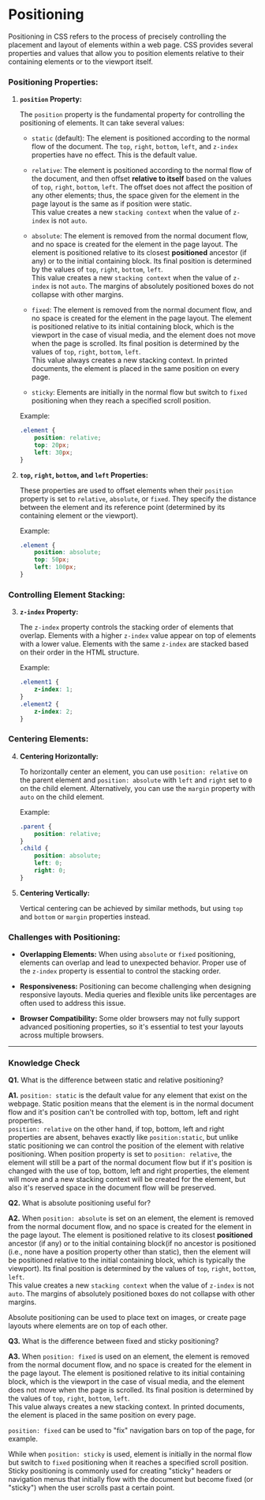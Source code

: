 # Positioning
Positioning in CSS refers to the process of precisely controlling the placement and layout of elements within a web page. CSS provides several properties and values that allow you to position elements relative to their containing elements or to the viewport itself.

### Positioning Properties:

1. **`position` Property:**
   
   The `position` property is the fundamental property for controlling the positioning of elements. It can take several values:

   - `static` (default): The element is positioned according to the normal flow of the document. The `top`, `right`, `bottom`, `left`, and `z-index` properties have no effect. This is the default value.

   - `relative`: The element is positioned according to the normal flow of the document, and then offset **relative to itself** based on the values of `top`, `right`, `bottom`, `left`. The offset does not affect the position of any other elements; thus, the space given for the element in the page layout is the same as if position were static.<br>This value creates a new `stacking context` when the value of `z-index` is not `auto`.

   - `absolute`: The element is removed from the normal document flow, and no space is created for the element in the page layout. The element is positioned relative to its closest **positioned** ancestor (if any) or to the initial containing block. Its final position is determined by the values of `top`, `right`, `bottom`, `left`.<br>This value creates a new `stacking context` when the value of `z-index` is not `auto`. The margins of absolutely positioned boxes do not collapse with other margins.

   - `fixed`: The element is removed from the normal document flow, and no space is created for the element in the page layout. The element is positioned relative to its initial containing block, which is the viewport in the case of visual media, and the element does not move when the page is scrolled. Its final position is determined by the values of `top`, `right`, `bottom`, `left`.<br>This value always creates a new stacking context. In printed documents, the element is placed in the same position on every page.

   - `sticky`: Elements are initially in the normal flow but switch to `fixed` positioning when they reach a specified scroll position.

   Example:
   ```css
   .element {
       position: relative;
       top: 20px;
       left: 30px;
   }
   ```

2. **`top`, `right`, `bottom`, and `left` Properties:**

   These properties are used to offset elements when their `position` property is set to `relative`, `absolute`, or `fixed`. They specify the distance between the element and its reference point (determined by its containing element or the viewport).

   Example:
   ```css
   .element {
       position: absolute;
       top: 50px;
       left: 100px;
   }
   ```

### Controlling Element Stacking:

3. **`z-index` Property:**

   The `z-index` property controls the stacking order of elements that overlap. Elements with a higher `z-index` value appear on top of elements with a lower value. Elements with the same `z-index` are stacked based on their order in the HTML structure.

   Example:
   ```css
   .element1 {
       z-index: 1;
   }
   .element2 {
       z-index: 2;
   }
   ```

### Centering Elements:

4. **Centering Horizontally:**

   To horizontally center an element, you can use `position: relative` on the parent element and `position: absolute` with `left` and `right` set to `0` on the child element. Alternatively, you can use the `margin` property with `auto` on the child element.

   Example:
   ```css
   .parent {
       position: relative;
   }
   .child {
       position: absolute;
       left: 0;
       right: 0;
   }
   ```

5. **Centering Vertically:**

   Vertical centering can be achieved by similar methods, but using `top` and `bottom` or `margin` properties instead.

### Challenges with Positioning:

- **Overlapping Elements:** When using `absolute` or `fixed` positioning, elements can overlap and lead to unexpected behavior. Proper use of the `z-index` property is essential to control the stacking order.

- **Responsiveness:** Positioning can become challenging when designing responsive layouts. Media queries and flexible units like percentages are often used to address this issue.

- **Browser Compatibility:** Some older browsers may not fully support advanced positioning properties, so it's essential to test your layouts across multiple browsers.

---
### Knowledge Check

**Q1.** What is the difference between static and relative positioning?

**A1.** `position: static` is the default value for any element that exist on the webpage. Static position means that the element is in the normal document flow and it's position can't be controlled with top, bottom, left and right properties.<br> `position: relative` on the other hand, if top, bottom, left and right properties are absent, behaves exactly like `position:static`, but unlike static positioning we can control the position of the element with relative positioning. When position property is set to `position: relative`, the element will still be a part of the normal document flow but if it's position is changed with the use of top, bottom, left and right properties, the element will move and a new stacking context will be created for the element, but also it's reserved space in the document flow will be preserved.

**Q2.** What is absolute positioning useful for?

**A2.** When `position: absolute` is set on an element, the element is removed from the normal document flow, and no space is created for the element in the page layout. The element is positioned relative to its closest **positioned** ancestor (if any) or to the initial containing block(if no ancestor is positioned (i.e., none have a position property other than static), then the element will be positioned relative to the initial containing block, which is typically the viewport). Its final position is determined by the values of `top`, `right`, `bottom`, `left`.<br>This value creates a new `stacking context` when the value of `z-index` is not `auto`. The margins of absolutely positioned boxes do not collapse with other margins.

Absolute positioning can be used to place text on images, or create page layouts where elements are on top of each other.

**Q3.** What is the difference between fixed and sticky positioning?

**A3.** When `position: fixed` is used on an element, the element is removed from the normal document flow, and no space is created for the element in the page layout. The element is positioned relative to its initial containing block, which is the viewport in the case of visual media, and the element does not move when the page is scrolled. Its final position is determined by the values of `top`, `right`, `bottom`, `left`.<br>This value always creates a new stacking context. In printed documents, the element is placed in the same position on every page.

`position: fixed` can be used to "fix" navigation bars on top of the page, for example.

While when `position: sticky` is used, element is initially in the normal flow but switch to `fixed` positioning when it reaches a specified scroll position. Sticky positioning is commonly used for creating "sticky" headers or navigation menus that initially flow with the document but become fixed (or "sticky") when the user scrolls past a certain point.

